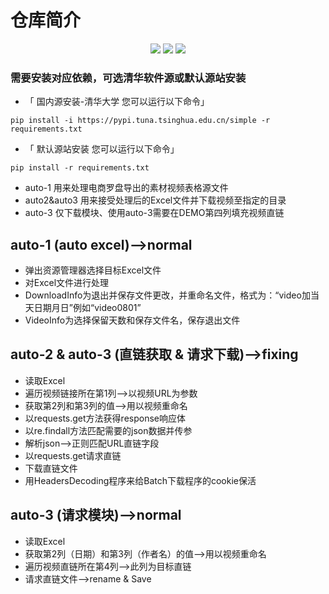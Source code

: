 # 仓库简介
<p align="center">
    <img src ="https://img.shields.io/badge/platform-windows|linux|macos-yellow.svg"/>
    <img src ="https://img.shields.io/badge/python-3.1x-blue.svg" />
    <img src ="https://img.shields.io/github/license/vnpy/vnpy.svg?color=orange"/>
</p>

### 需要安装对应依赖，可选清华软件源或默认源站安装
- 「 国内源安装-清华大学 您可以运行以下命令」
```
pip install -i https://pypi.tuna.tsinghua.edu.cn/simple -r requirements.txt
```
- 「 默认源站安装 您可以运行以下命令」
```
pip install -r requirements.txt
```
- auto-1 用来处理电商罗盘导出的素材视频表格源文件
- auto2&auto3 用来接受处理后的Excel文件并下载视频至指定的目录
- auto-3 仅下载模块、使用auto-3需要在DEMO第四列填充视频直链
## auto-1  (auto excel)-->normal
* 弹出资源管理器选择目标Excel文件 
* 对Excel文件进行处理
* DownloadInfo为退出并保存文件更改，并重命名文件，格式为：“video加当天日期月日”例如“video0801”
* VideoInfo为选择保留天数和保存文件名，保存退出文件

## auto-2 & auto-3  (直链获取 & 请求下载)-->fixing
* 读取Excel
* 遍历视频链接所在第1列-->以视频URL为参数
* 获取第2列和第3列的值-->用以视频重命名
* 以requests.get方法获得response响应体
* 以re.findall方法匹配需要的json数据并传参
* 解析json-->正则匹配URL直链字段
* 以requests.get请求直链
* 下载直链文件
* 用HeadersDecoding程序来给Batch下载程序的cookie保活

## auto-3  (请求模块)-->normal
- 读取Excel
- 获取第2列（日期）和第3列（作者名）的值-->用以视频重命名
- 遍历视频直链所在第4列-->此列为目标直链
- 请求直链文件-->rename & Save

